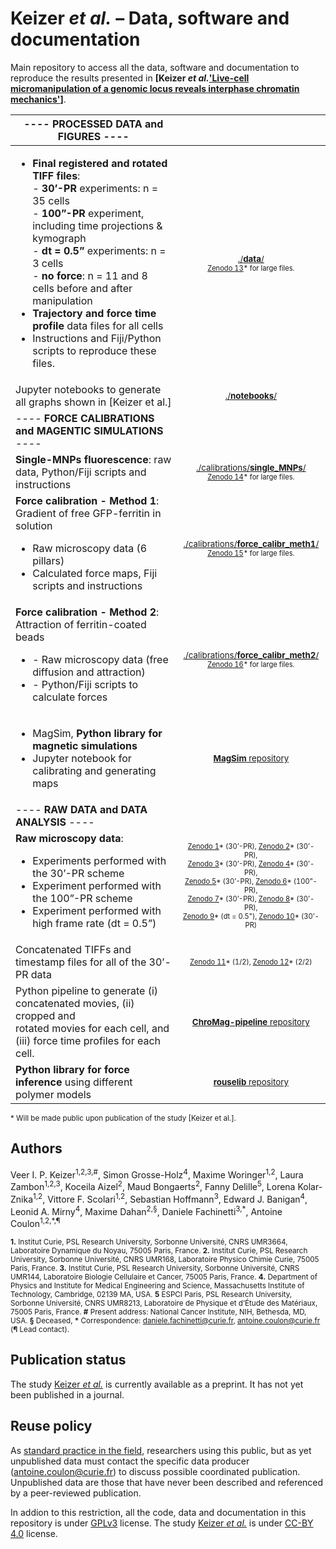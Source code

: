 # Keizer _et al._ – Data, software and documentation

Main repository to access all the data, software and documentation to reproduce the results presented in **[Keizer _et al._['Live-cell micromanipulation of a genomic locus reveals interphase chromatin mechanics'](https://www.biorxiv.org/content/10.1101/2021.04.20.439763v1)]**.

  
| ---- **PROCESSED DATA and FIGURES** ---- |  |
| ----------- | :---: |
| <ul><li>**Final registered and rotated TIFF files**:<br>- **30’-PR** experiments: n = 35 cells<br>- **100”-PR** experiment, including time projections & kymograph<br>- **dt = 0.5”** experiments: n = 3 cells<br>- **no force**: n = 11 and 8 cells before and after manipulation</li><li>**Trajectory and force time profile** data files for all cells</li><li>Instructions and Fiji/Python scripts to reproduce these files.</li></ul> | <sup>[./**data**/](./data/)</sup> <br><sup><sub>[Zenodo 13](https://zenodo.org/record/)* for large files.</sup></sub> |
| Jupyter notebooks to generate all graphs shown in [Keizer et al.] | <sup>[./**notebooks**/](./notebooks/)</sup> |
| ---- **FORCE CALIBRATIONS and MAGENTIC SIMULATIONS** ---- ||
| **Single-MNPs fluorescence**: raw data, Python/Fiji scripts and instructions | <sup>[./calibrations/**single_MNPs**/](./calibrations/single_MNPs/)</sup> <br><sup><sub>[Zenodo 14](https://zenodo.org/record/)* for large files.</sup></sub> |
| **Force calibration - Method 1**: Gradient of free GFP-ferritin in solution<ul><li>Raw microscopy data (6 pillars)</li><li>Calculated force maps, Fiji scripts and instructions</li></ul> | <sup>[./calibrations/**force_calibr_meth1**/](./calibrations/force_calibr_meth1/)</sup> <br><sup><sub>[Zenodo 15](https://zenodo.org/record/4627062)* for large files.</sup></sub> |
| **Force calibration - Method 2**: Attraction of ferritin-coated beads<ul><li>-	Raw microscopy data (free diffusion and attraction)</li><li>-	Python/Fiji scripts to calculate forces</li></ul> | <sup>[./calibrations/**force_calibr_meth2**/](./calibrations/force_calibr_meth2/)</sup> <br><sup><sub>[Zenodo 16](https://zenodo.org/record/)* for large files.</sup></sub> |
| <ul><li>MagSim, **Python library for magnetic simulations**</li><li>Jupyter notebook for calibrating and generating maps</li></ul> |	<sub>[**MagSim** repository](https://github.com/CoulonLab/MagSim)</sub> |
| ---- **RAW DATA and DATA ANALYSIS** ---- ||
| **Raw microscopy data**:<ul><li>Experiments performed with the 30’-PR scheme</li><li>Experiment performed with the 100”-PR scheme</li><li>Experiment performed with high frame rate (dt = 0.5”)</li></ul>| <sub> <sup>[Zenodo 1](https://zenodo.org/record/)* (30’-PR),	[Zenodo 2](https://zenodo.org/record/)* (30’-PR),<br> [Zenodo 3](https://zenodo.org/record/)* (30’-PR),	[Zenodo 4](https://zenodo.org/record/)* (30’-PR),<br> [Zenodo 5](https://zenodo.org/record/)* (30’-PR),	[Zenodo 6](https://zenodo.org/record/)* (100”-PR),<br> [Zenodo 7](https://zenodo.org/record/)* (30’-PR),	[Zenodo 8](https://zenodo.org/record/)* (30’-PR),<br> [Zenodo 9](https://zenodo.org/record/)* (dt = 0.5"),	[Zenodo 10](https://zenodo.org/record/)* (30’-PR)</sup></sub>  |
| Concatenated TIFFs and timestamp files for all of the 30’-PR data | <sub><sup>[Zenodo 11](https://zenodo.org/record/)* (1/2),	[Zenodo 12](https://zenodo.org/record/)* (2/2)</sup></sub>  |
| Python pipeline to generate (i) concatenated movies, (ii) cropped and<br> rotated movies for each cell, and (iii) force time profiles for each cell. | <sub>[**ChroMag-pipeline** repository](https://github.com/CoulonLab/chromag-pipeline)</sub> |
| **Python library for force inference** using different polymer models | <sub>[**rouselib** repository](https://github.com/SGrosse-Holz/rouselib)</sub> |

<sup>* Will be made public upon publication of the study [Keizer et al.].</sup>


## Authors
Veer I. P. Keizer<sup>1,2,3,\#</sup>, Simon Grosse-Holz<sup>4</sup>, Maxime Woringer<sup>1,2</sup>, Laura Zambon<sup>1,2,3</sup>, Koceila Aizel<sup>2</sup>, Maud Bongaerts<sup>2</sup>, Fanny Delille<sup>5</sup>, Lorena Kolar-Znika<sup>1,2</sup>, Vittore F. Scolari<sup>1,2</sup>, Sebastian Hoffmann<sup>3</sup>, Edward J. Banigan<sup>4</sup>, Leonid A. Mirny<sup>4</sup>, Maxime Dahan<sup>2,§</sup>, Daniele Fachinetti<sup>3,\*</sup>, Antoine Coulon<sup>1,2,\*,¶</sup>

<sup>**1\.** Institut Curie, PSL Research University, Sorbonne Université, CNRS UMR3664, Laboratoire Dynamique du Noyau, 75005 Paris, France. **2.** Institut Curie, PSL Research University, Sorbonne Université, CNRS UMR168, Laboratoire Physico Chimie Curie, 75005 Paris, France. **3.** Institut Curie, PSL Research University, Sorbonne Université, CNRS UMR144, Laboratoire Biologie Cellulaire et Cancer, 75005 Paris, France. **4.** Department of Physics and Institute for Medical Engineering and Science, Massachusetts Institute of Technology, Cambridge, 02139 MA, USA. **5** ESPCI Paris, PSL Research University, Sorbonne Université, CNRS UMR8213, Laboratoire de Physique et d’Étude des Matériaux, 75005 Paris, France. **\#** Present address: National Cancer Institute, NIH, Bethesda, MD, USA. **§** Deceased, **\*** Correspondence: daniele.fachinetti@curie.fr, antoine.coulon@curie.fr (**¶** Lead contact).</sup>

## Publication status
The study [Keizer _et al._](https://www.biorxiv.org/content/10.1101/2021.04.20.439763v1) is currently available as a preprint. It has not yet been published in a journal.

## Reuse policy
As [standard practice in the field](https://www.4dnucleome.org/policies.html), researchers using this public, but as yet unpublished data must contact the specific data producer (antoine.coulon@curie.fr) to discuss possible coordinated publication. Unpublished data are those that have never been described and referenced by a peer-reviewed publication.

In addion to this restriction, all the code, data and documentation in this repository is under [GPLv3](https://www.gnu.org/licenses/gpl-3.0.en.html) license. The study [Keizer _et al._](https://www.biorxiv.org/content/10.1101/2021.04.20.439763v1) is under [CC-BY 4.0](https://creativecommons.org/licenses/by/4.0/) license.

